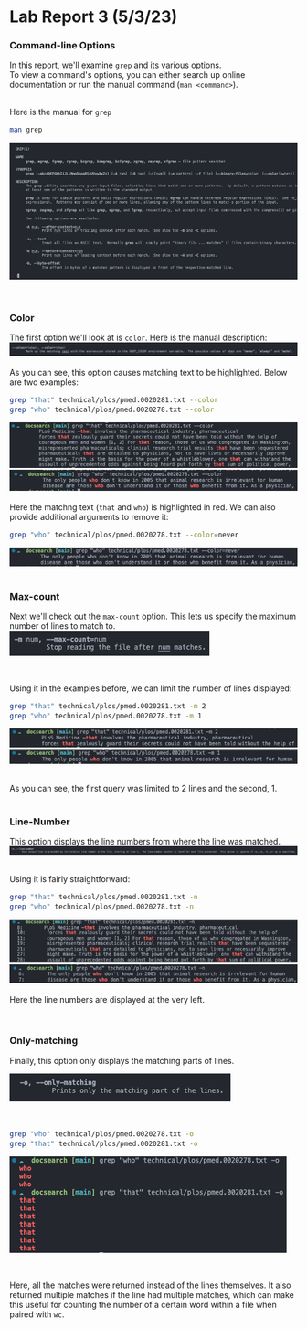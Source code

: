 # Lab Report 3 (5/3/23)
### Command-line Options
In this report, we'll examine `grep` and its various options. <br>
To view a command's options, you can either search up online documentation or run the manual command (`man <command>`).<br><br>

Here is the manual for `grep`
```bash
man grep
```
![Image](assets/lab3/grep_man.png)

<br>

### Color
The first option we'll look at is `color`. Here is the manual description:
![Image](assets/lab3/color.png)
<br><br>
As you can see, this option causes matching text to be highlighted. Below are two examples:
```bash
grep "that" technical/plos/pmed.0020281.txt --color
grep "who" technical/plos/pmed.0020278.txt --color
```
![Image](assets/lab3/color_ex1.png)
![Image](assets/lab3/color_ex2.png)
<br><br>
Here the matchng text (`that` and `who`) is highlighted in red. We can also provide additional arguments to remove it:
```bash
grep "who" technical/plos/pmed.0020278.txt --color=never
```
![Image](assets/lab3/color_ex3.png)
<br><br>

### Max-count
Next we'll check out the `max-count` option. This lets us specify the maximum number of lines to match to. 
![Image](assets/lab3/line_man.png)

<br>

Using it in the examples before, we can limit the number of lines displayed:
```bash
grep "that" technical/plos/pmed.0020281.txt -m 2
grep "who" technical/plos/pmed.0020278.txt -m 1
```
![Image](assets/lab3/line_ex1.png)
![Image](assets/lab3/line_ex2.png)

<br>
As you can see, the first query was limited to 2 lines and the second, 1.
<br><br>


### Line-Number
This option displays the line numbers from where the line was matched.
![Image](assets/lab3/n_man.png)
<br><br>

Using it is fairly straightforward:
```bash
grep "that" technical/plos/pmed.0020281.txt -n
grep "who" technical/plos/pmed.0020278.txt -n
```
![Image](assets/lab3/n_ex1.png)
![Image](assets/lab3/n_ex2.png)
<br>
<br>
Here the line numbers are displayed at the very left.

<br>

### Only-matching
Finally, this option only displays the matching parts of lines.

![Image](assets/lab3/only_man.png)

<br>

```bash
grep "who" technical/plos/pmed.0020278.txt -o
grep "that" technical/plos/pmed.0020281.txt -o
```
![Image](assets/lab3/only_ex.png)

<br>

Here, all the matches were returned instead of the lines themselves. It also returned multiple matches if the line had multiple matches, which can make this useful for counting the number of a certain word within a file when paired with `wc`. 
